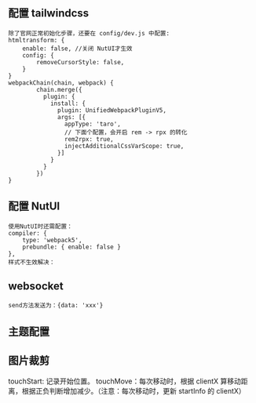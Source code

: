 ## 配置 tailwindcss

```
除了官网正常初始化步骤，还要在 config/dev.js 中配置:
htmltransform: {
    enable: false, //关闭 NutUI才生效
    config: {
        removeCursorStyle: false,
    }
}
webpackChain(chain, webpack) {
        chain.merge({
          plugin: {
            install: {
              plugin: UnifiedWebpackPluginV5,
              args: [{
                appType: 'taro',
                // 下面个配置，会开启 rem -> rpx 的转化
                rem2rpx: true,
                injectAdditionalCssVarScope: true,
              }]
            }
          }
        })
}
```

## 配置 NutUI

```
使用NutUI时还需配置：
compiler: {
    type: 'webpack5',
    prebundle: { enable: false }
},
样式不生效解决：

```

## websocket

```
send方法发送为：{data: 'xxx'}
```

## 主题配置

## 图片裁剪

touchStart: 记录开始位置。
touchMove：每次移动时，根据 clientX 算移动距离，根据正负判断增加减少。（注意：每次移动时，更新 startInfo 的 clientX）
